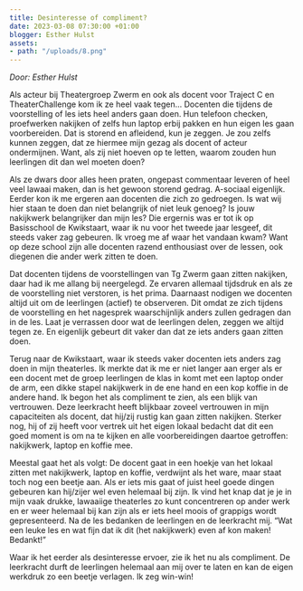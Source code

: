 ```yaml
---
title: Desinteresse of compliment?
date: 2023-03-08 07:30:00 +01:00
blogger: Esther Hulst
assets:
- path: "/uploads/8.png"
---
```


*Door: Esther Hulst*

Als acteur bij Theatergroep Zwerm en ook als docent voor Traject C en TheaterChallenge kom ik ze heel vaak tegen... Docenten die tijdens de voorstelling of les iets heel anders gaan doen. Hun telefoon checken, proefwerken nakijken of zelfs hun laptop erbij pakken en hun eigen les gaan voorbereiden. Dat is storend en afleidend, kun je zeggen. Je zou zelfs kunnen zeggen, dat ze hiermee mijn gezag als docent of acteur ondermijnen. Want, als zij niet hoeven op te letten, waarom zouden hun leerlingen dit dan wel moeten doen? 

Als ze dwars door alles heen praten, ongepast commentaar leveren of heel veel lawaai maken, dan is het gewoon storend gedrag. A-sociaal eigenlijk. Eerder kon ik me ergeren aan docenten die zich zo gedroegen. Is wat wij hier staan te doen dan niet belangrijk of niet leuk genoeg? Is jouw nakijkwerk belangrijker dan mijn les?  Die ergernis was er tot ik op Basisschool de Kwikstaart, waar ik nu voor het tweede jaar lesgeef, dit steeds vaker zag gebeuren. Ik vroeg me af waar het vandaan kwam? Want op deze school zijn alle docenten razend enthousiast over de lessen, ook diegenen die ander werk zitten te doen.

Dat docenten tijdens de voorstellingen van Tg Zwerm gaan zitten nakijken, daar had ik me allang bij neergelegd. Ze ervaren allemaal tijdsdruk en als ze de voorstelling niet verstoren, is het prima. Daarnaast nodigen we docenten altijd uit om de leerlingen (actief) te observeren. Dit omdat ze zich tijdens de voorstelling en het nagesprek waarschijnlijk anders zullen gedragen dan in de les. Laat je verrassen door wat de leerlingen delen, zeggen we altijd tegen ze. En eigenlijk gebeurt dit vaker dan dat ze iets anders gaan zitten doen.

Terug naar de Kwikstaart, waar ik steeds vaker docenten iets anders zag doen in mijn theaterles. Ik merkte dat ik me er niet langer aan erger als er een docent met de groep leerlingen de klas in komt met een laptop onder de arm, een dikke stapel nakijkwerk in de ene hand en een kop koffie in de andere hand. Ik begon het als compliment te zien, als een blijk van vertrouwen. Deze leerkracht heeft blijkbaar zoveel vertrouwen in mijn capaciteiten als docent, dat hij/zij rustig kan gaan zitten nakijken. Sterker nog, hij of zij heeft voor vertrek uit het eigen lokaal bedacht dat dit een goed moment is om na te kijken en alle voorbereidingen daartoe getroffen: nakijkwerk, laptop en koffie mee.

Meestal gaat het als volgt: De docent gaat in een hoekje van het lokaal zitten met nakijkwerk, laptop en koffie, verdwijnt als het ware, maar staat toch nog een beetje aan. Als er iets mis gaat of juist heel goede dingen gebeuren kan hij/zijer wel even helemaal bij zijn. Ik vind het knap dat je je in mijn vaak drukke, lawaaiige theaterles zo kunt concentreren op ander werk en er weer helemaal bij kan zijn als er iets heel moois of grappigs wordt gepresenteerd. Na de les bedanken de leerlingen en de leerkracht mij. “Wat een leuke les en wat fijn dat ik dit (het nakijkwerk) even af kon maken! Bedankt!”

Waar ik het eerder als desinteresse ervoer, zie ik het nu als compliment. De leerkracht durft de leerlingen helemaal aan mij over te laten en kan de eigen werkdruk zo een beetje verlagen. Ik zeg win-win!
